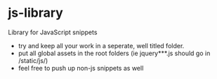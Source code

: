 js-library
==========

Library for JavaScript snippets 
- try and keep all your work in a seperate, well titled folder.
- put all global assets in the root folders (ie jquery***.js should go in /static/js/)
- feel free to push up non-js snippets as well

